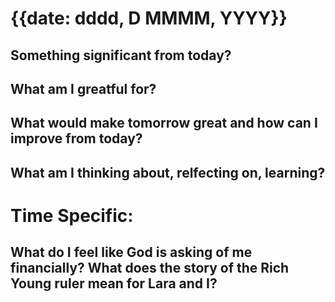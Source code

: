 # {{date: dddd, D MMMM, YYYY}}

## Something significant from today?

## What am I greatful for?
  
## What would make tomorrow great and how can I improve from today?

## What am I thinking about, relfecting on, learning?

# Time Specific:

## What do I feel like God is asking of me financially? What does the story of the Rich Young ruler mean for Lara and I?